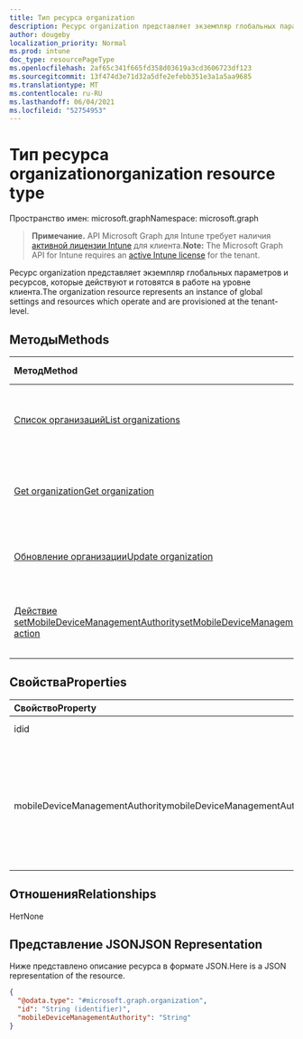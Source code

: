 ```yaml
---
title: Тип ресурса organization
description: Ресурс organization представляет экземпляр глобальных параметров и ресурсов, которые действуют и готовятся в работе на уровне клиента.
author: dougeby
localization_priority: Normal
ms.prod: intune
doc_type: resourcePageType
ms.openlocfilehash: 2af65c341f665fd358d03619a3cd3606723df123
ms.sourcegitcommit: 13f474d3e71d32a5dfe2efebb351e3a1a5aa9685
ms.translationtype: MT
ms.contentlocale: ru-RU
ms.lasthandoff: 06/04/2021
ms.locfileid: "52754953"
---
```

# <a name="organization-resource-type"></a><span data-ttu-id="2b617-103">Тип ресурса organization</span><span class="sxs-lookup"><span data-stu-id="2b617-103">organization resource type</span></span>

<span data-ttu-id="2b617-104">Пространство имен: microsoft.graph</span><span class="sxs-lookup"><span data-stu-id="2b617-104">Namespace: microsoft.graph</span></span>

> <span data-ttu-id="2b617-105">**Примечание.** API Microsoft Graph для Intune требует наличия [активной лицензии Intune](https://go.microsoft.com/fwlink/?linkid=839381) для клиента.</span><span class="sxs-lookup"><span data-stu-id="2b617-105">**Note:** The Microsoft Graph API for Intune requires an [active Intune license](https://go.microsoft.com/fwlink/?linkid=839381) for the tenant.</span></span>

<span data-ttu-id="2b617-106">Ресурс organization представляет экземпляр глобальных параметров и ресурсов, которые действуют и готовятся в работе на уровне клиента.</span><span class="sxs-lookup"><span data-stu-id="2b617-106">The organization resource represents an instance of global settings and resources which operate and are provisioned at the tenant-level.</span></span>

## <a name="methods"></a><span data-ttu-id="2b617-107">Методы</span><span class="sxs-lookup"><span data-stu-id="2b617-107">Methods</span></span>
|<span data-ttu-id="2b617-108">Метод</span><span class="sxs-lookup"><span data-stu-id="2b617-108">Method</span></span>|<span data-ttu-id="2b617-109">Возвращаемый тип</span><span class="sxs-lookup"><span data-stu-id="2b617-109">Return Type</span></span>|<span data-ttu-id="2b617-110">Описание</span><span class="sxs-lookup"><span data-stu-id="2b617-110">Description</span></span>|
|:---|:---|:---|
|[<span data-ttu-id="2b617-111">Список организаций</span><span class="sxs-lookup"><span data-stu-id="2b617-111">List organizations</span></span>](../api/intune-onboarding-organization-list.md)|<span data-ttu-id="2b617-112">Коллекция объектов [organization](../resources/intune-onboarding-organization.md)</span><span class="sxs-lookup"><span data-stu-id="2b617-112">[organization](../resources/intune-onboarding-organization.md) collection</span></span>|<span data-ttu-id="2b617-113">Список свойств и связей объектов [organization](../resources/intune-onboarding-organization.md).</span><span class="sxs-lookup"><span data-stu-id="2b617-113">List properties and relationships of the [organization](../resources/intune-onboarding-organization.md) objects.</span></span>|
|[<span data-ttu-id="2b617-114">Get organization</span><span class="sxs-lookup"><span data-stu-id="2b617-114">Get organization</span></span>](../api/intune-onboarding-organization-get.md)|[<span data-ttu-id="2b617-115">organization</span><span class="sxs-lookup"><span data-stu-id="2b617-115">organization</span></span>](../resources/intune-onboarding-organization.md)|<span data-ttu-id="2b617-116">Чтение свойств и связей объекта [organization](../resources/intune-onboarding-organization.md).</span><span class="sxs-lookup"><span data-stu-id="2b617-116">Read properties and relationships of the [organization](../resources/intune-onboarding-organization.md) object.</span></span>|
|[<span data-ttu-id="2b617-117">Обновление организации</span><span class="sxs-lookup"><span data-stu-id="2b617-117">Update organization</span></span>](../api/intune-onboarding-organization-update.md)|[<span data-ttu-id="2b617-118">organization</span><span class="sxs-lookup"><span data-stu-id="2b617-118">organization</span></span>](../resources/intune-onboarding-organization.md)|<span data-ttu-id="2b617-119">Обновление свойств объекта [organization](../resources/intune-onboarding-organization.md).</span><span class="sxs-lookup"><span data-stu-id="2b617-119">Update the properties of a [organization](../resources/intune-onboarding-organization.md) object.</span></span>|
|[<span data-ttu-id="2b617-120">Действие setMobileDeviceManagementAuthority</span><span class="sxs-lookup"><span data-stu-id="2b617-120">setMobileDeviceManagementAuthority action</span></span>](../api/intune-onboarding-organization-setmobiledevicemanagementauthority.md)|<span data-ttu-id="2b617-121">Int32</span><span class="sxs-lookup"><span data-stu-id="2b617-121">Int32</span></span>|<span data-ttu-id="2b617-122">Задание центра управления мобильными устройствами</span><span class="sxs-lookup"><span data-stu-id="2b617-122">Set mobile device management authority</span></span>|

## <a name="properties"></a><span data-ttu-id="2b617-123">Свойства</span><span class="sxs-lookup"><span data-stu-id="2b617-123">Properties</span></span>
|<span data-ttu-id="2b617-124">Свойство</span><span class="sxs-lookup"><span data-stu-id="2b617-124">Property</span></span>|<span data-ttu-id="2b617-125">Тип</span><span class="sxs-lookup"><span data-stu-id="2b617-125">Type</span></span>|<span data-ttu-id="2b617-126">Описание</span><span class="sxs-lookup"><span data-stu-id="2b617-126">Description</span></span>|
|:---|:---|:---|
|<span data-ttu-id="2b617-127">id</span><span class="sxs-lookup"><span data-stu-id="2b617-127">id</span></span>|<span data-ttu-id="2b617-128">String</span><span class="sxs-lookup"><span data-stu-id="2b617-128">String</span></span>|<span data-ttu-id="2b617-129">GUID объекта.</span><span class="sxs-lookup"><span data-stu-id="2b617-129">The GUID for the object.</span></span>|
|<span data-ttu-id="2b617-130">mobileDeviceManagementAuthority</span><span class="sxs-lookup"><span data-stu-id="2b617-130">mobileDeviceManagementAuthority</span></span>|[<span data-ttu-id="2b617-131">mdmAuthority</span><span class="sxs-lookup"><span data-stu-id="2b617-131">mdmAuthority</span></span>](../resources/intune-onboarding-mdmauthority.md)|<span data-ttu-id="2b617-132">Центр управления мобильными устройствами.</span><span class="sxs-lookup"><span data-stu-id="2b617-132">Mobile device management authority.</span></span> <span data-ttu-id="2b617-133">Возможные значения: `unknown`, `intune`, `sccm`, `office365`.</span><span class="sxs-lookup"><span data-stu-id="2b617-133">Possible values are: `unknown`, `intune`, `sccm`, `office365`.</span></span>|

## <a name="relationships"></a><span data-ttu-id="2b617-134">Отношения</span><span class="sxs-lookup"><span data-stu-id="2b617-134">Relationships</span></span>
<span data-ttu-id="2b617-135">Нет</span><span class="sxs-lookup"><span data-stu-id="2b617-135">None</span></span>

## <a name="json-representation"></a><span data-ttu-id="2b617-136">Представление JSON</span><span class="sxs-lookup"><span data-stu-id="2b617-136">JSON Representation</span></span>
<span data-ttu-id="2b617-137">Ниже представлено описание ресурса в формате JSON.</span><span class="sxs-lookup"><span data-stu-id="2b617-137">Here is a JSON representation of the resource.</span></span>
<!-- {
  "blockType": "resource",
  "keyProperty": "id",
  "@odata.type": "microsoft.graph.organization"
}
-->
``` json
{
  "@odata.type": "#microsoft.graph.organization",
  "id": "String (identifier)",
  "mobileDeviceManagementAuthority": "String"
}
```




